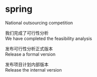 # spring
 National outsourcing competition
 
我们完成了可行性分析<br>
We have completed the feasibility analysis

发布可行性分析正式版本<br>
Release a formal version

发布项目计划内部版本<br>
Release the internal version
